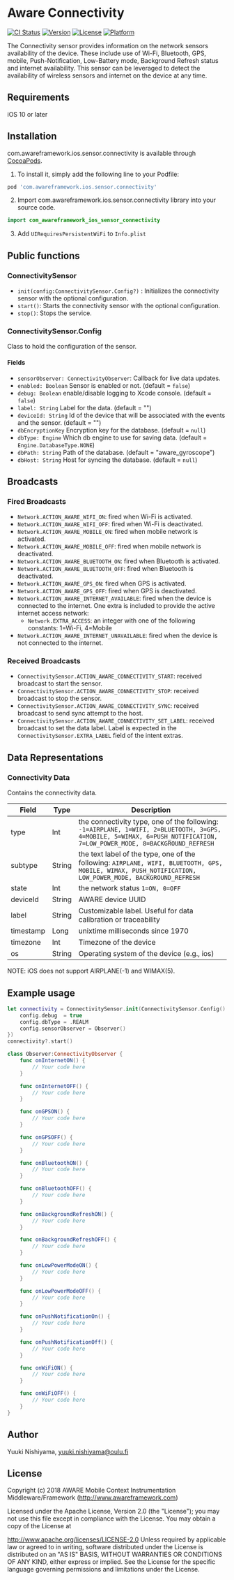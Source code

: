 # Aware Connectivity

[![CI Status](https://img.shields.io/travis/awareframework/com.awareframework.ios.sensor.connectivity.svg?style=flat)](https://travis-ci.org/awareframework/com.awareframework.ios.sensor.connectivity)
[![Version](https://img.shields.io/cocoapods/v/com.awareframework.ios.sensor.connectivity.svg?style=flat)](https://cocoapods.org/pods/com.awareframework.ios.sensor.connectivity)
[![License](https://img.shields.io/cocoapods/l/com.awareframework.ios.sensor.connectivity.svg?style=flat)](https://cocoapods.org/pods/com.awareframework.ios.sensor.connectivity)
[![Platform](https://img.shields.io/cocoapods/p/com.awareframework.ios.sensor.connectivity.svg?style=flat)](https://cocoapods.org/pods/com.awareframework.ios.sensor.connectivity)

The Connectivity sensor provides information on the network sensors availability of the device. These include use of Wi-Fi, Bluetooth, GPS, mobile, Push-Notification, Low-Battery mode, Background Refresh status and internet availability. This sensor can be leveraged to detect the availability of wireless sensors and internet on the device at any time. 

## Requirements
iOS 10 or later

## Installation

com.awareframework.ios.sensor.connectivity is available through [CocoaPods](https://cocoapods.org).

1. To install it, simply add the following line to your Podfile:
```ruby
pod 'com.awareframework.ios.sensor.connectivity'
```

2. Import com.awareframework.ios.sensor.connectivity library into your source code.
```swift
import com_awareframework_ios_sensor_connectivity
```

3.  Add `UIRequiresPersistentWiFi` to `Info.plist`


## Public functions

### ConnectivitySensor

+ `init(config:ConnectivitySensor.Config?)` : Initializes the connectivity sensor with the optional configuration.
+ `start()`: Starts the connectivity sensor with the optional configuration.
+ `stop()`: Stops the service.

### ConnectivitySensor.Config

Class to hold the configuration of the sensor.

#### Fields
+ `sensorObserver: ConnectivityObserver`: Callback for live data updates.
+ `enabled: Boolean` Sensor is enabled or not. (default = `false`)
+ `debug: Boolean` enable/disable logging to Xcode console. (default = `false`)
+ `label: String` Label for the data. (default = "")
+ `deviceId: String` Id of the device that will be associated with the events and the sensor. (default = "")
+ `dbEncryptionKey` Encryption key for the database. (default = `null`)
+ `dbType: Engine` Which db engine to use for saving data. (default = `Engine.DatabaseType.NONE`)
+ `dbPath: String` Path of the database. (default = "aware_gyroscope")
+ `dbHost: String` Host for syncing the database. (default = `null`)

## Broadcasts

### Fired Broadcasts

+ `Network.ACTION_AWARE_WIFI_ON`: fired when Wi-Fi is activated.
+ `Network.ACTION_AWARE_WIFI_OFF`: fired when Wi-Fi is deactivated.
+ `Network.ACTION_AWARE_MOBILE_ON`: fired when mobile network is activated.
+ `Network.ACTION_AWARE_MOBILE_OFF`: fired when mobile network is deactivated.
+ `Network.ACTION_AWARE_BLUETOOTH_ON`: fired when Bluetooth is activated.
+ `Network.ACTION_AWARE_BLUETOOTH_OFF`: fired when Bluetooth is deactivated.
+ `Network.ACTION_AWARE_GPS_ON`: fired when GPS is activated.
+ `Network.ACTION_AWARE_GPS_OFF`: fired when GPS is deactivated.
+ `Network.ACTION_AWARE_INTERNET_AVAILABLE`: fired when the device is connected to the internet. One extra is included to provide the active internet access network:
  + `Network.EXTRA_ACCESS`: an integer with one of the following constants: 1=Wi-Fi, 4=Mobile
+ `Network.ACTION_AWARE_INTERNET_UNAVAILABLE`: fired when the device is not connected to the internet.

### Received Broadcasts

+ `ConnectivitySensor.ACTION_AWARE_CONNECTIVITY_START`: received broadcast to start the sensor.
+ `ConnectivitySensor.ACTION_AWARE_CONNECTIVITY_STOP`: received broadcast to stop the sensor.
+ `ConnectivitySensor.ACTION_AWARE_CONNECTIVITY_SYNC`: received broadcast to send sync attempt to the host.
+ `ConnectivitySensor.ACTION_AWARE_CONNECTIVITY_SET_LABEL`: received broadcast to set the data label. Label is expected in the `ConnectivitySensor.EXTRA_LABEL` field of the intent extras.

## Data Representations

### Connectivity Data

Contains the connectivity data.

| Field     | Type   | Description                                                                                         |
| --------- | ------ | --------------------------------------------------------------------------------------------------- |
| type      | Int    | the connectivity type, one of the following: `-1=AIRPLANE, 1=WIFI, 2=BLUETOOTH, 3=GPS, 4=MOBILE, 5=WIMAX, 6=PUSH_NOTIFICATION, 7=LOW_POWER_MODE, 8=BACKGROUND_REFRESH` |
| subtype   | String | the text label of the type, one of the following: `AIRPLANE, WIFI, BLUETOOTH, GPS, MOBILE, WIMAX, PUSH_NOTIFICATION, LOW_POWER_MODE, BACKGROUND_REFRESH`   |
| state     | Int    | the network status `1=ON, 0=OFF`                                                                    |
| deviceId  | String | AWARE device UUID                                                                                   |
| label     | String | Customizable label. Useful for data calibration or traceability                                     |
| timestamp | Long   | unixtime milliseconds since 1970                                                                    |
| timezone  | Int    | Timezone of the device                                                |
| os        | String | Operating system of the device (e.g., ios)                                                        |

NOTE: iOS does not support AIRPLANE(-1) and WIMAX(5).

## Example usage
```swift
let connectivity = ConnectivitySensor.init(ConnectivitySensor.Config().apply{config in
    config.debug  = true
    config.dbType = .REALM
    config.sensorObserver = Observer()
})
connectivity?.start()
```

```swift
class Observer:ConnectivityObserver {
    func onInternetON() {
        // Your code here
    }

    func onInternetOFF() {
        // Your code here
    }

    func onGPSON() {
        // Your code here
    }

    func onGPSOFF() {
        // Your code here
    }

    func onBluetoothON() {
        // Your code here
    }

    func onBluetoothOFF() {
        // Your code here
    }

    func onBackgroundRefreshON() {
        // Your code here
    }

    func onBackgroundRefreshOFF() {
        // Your code here
    }

    func onLowPowerModeON() {
        // Your code here
    }

    func onLowPowerModeOFF() {
        // Your code here
    }

    func onPushNotificationOn() {
        // Your code here
    }

    func onPushNotificationOff() {
        // Your code here
    }

    func onWiFiON() {
        // Your code here
    }

    func onWiFiOFF() {
        // Your code here
    }
}
```

## Author

Yuuki Nishiyama, yuuki.nishiyama@oulu.fi

## License

Copyright (c) 2018 AWARE Mobile Context Instrumentation Middleware/Framework (http://www.awareframework.com)

Licensed under the Apache License, Version 2.0 (the "License"); you may not use this file except in compliance with the License. You may obtain a copy of the License at

http://www.apache.org/licenses/LICENSE-2.0 Unless required by applicable law or agreed to in writing, software distributed under the License is distributed on an "AS IS" BASIS, WITHOUT WARRANTIES OR CONDITIONS OF ANY KIND, either express or implied. See the License for the specific language governing permissions and limitations under the License.
